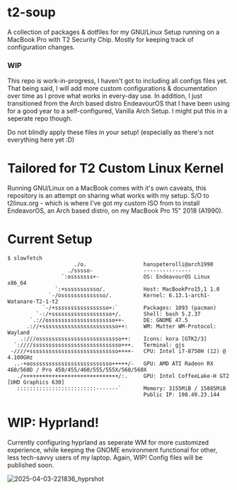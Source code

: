# t2-soup
A collection of packages & dotfiles for my GNU/Linux Setup running on a MacBook Pro with T2 Security Chip.
Mostly for keeping track of configuration changes.

### WIP
This repo is work-in-progress, I haven't got to including all configs files yet. That being said, I will add more custom configurations & documentation over time as I prove what works in every-day use.
In addition, I just transitioned from the Arch based distro EndeavourOS that I have been using for a good year to a self-configured, Vanilla Arch Setup. I might put this in a seperate repo though.

Do not blindly apply these files in your setup! (especially as there's not everything here yet :D)

# Tailored for T2 Custom Linux Kernel
Running GNU/Linux on a MacBook comes with it's own caveats, this repository is an attempt on sharing what works with my setup. 
S/O to t2linux.org - which is where I've got my custom ISO from to install EndeavorOS, an Arch based distro, on my MacBook Pro 15" 2018 (A1990). 

# Current Setup
```
$ slowfetch
                     ./o.                  hanspeterolli@arch1990 
                   ./sssso-                --------------- 
                 `:osssssss+-              OS: EndeavourOS Linux x86_64 
               `:+sssssssssso/.            Host: MacBookPro15,1 1.0 
             `-/ossssssssssssso/.          Kernel: 6.13.1-arch1-Watanare-T2-1-t2 
           `-/+sssssssssssssssso+:`        Packages: 1093 (pacman)
         `-:/+sssssssssssssssssso+/.       Shell: bash 5.2.37 
       `.://osssssssssssssssssssso++-      DE: GNOME 47.5 
      .://+ssssssssssssssssssssssso++:     WM: Mutter WM-Protocol: Wayland
    .:///ossssssssssssssssssssssssso++:    Icons: kora [GTK2/3] 
  `:////ssssssssssssssssssssssssssso+++.   Terminal: gjs 
 -////+ssssssssssssssssssssssssssso++++-   CPU: Intel i7-8750H (12) @ 4.100GHz 
  ..-+oosssssssssssssssssssssssso+++++/-   GPU: AMD ATI Radeon RX 460/560D / Pro 450/455/460/555/555X/560/560X 
   ./++++++++++++++++++++++++++++++/:.     GPU: Intel CoffeeLake-H GT2 [UHD Graphics 630] 
   :::::::::::::::::::::::::-------`       Memory: 3155MiB / 15885MiB
                                           Public IP: 198.49.23.144

```
                                           

# WIP: Hyprland!

Currently configuring hyprland as seperate WM for more customized experience, while keeping the GNOME environment functional for other, less tech-savvy users of my laptop. 
Again, WIP! Config files will be published soon.

![2025-04-03-221836_hyprshot](https://github.com/user-attachments/assets/275fb9b6-c639-47a7-b3a5-bbaca228d70e)

                                                                   
                                                                   
